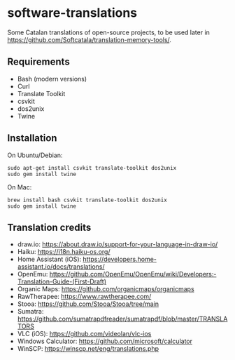 # software-translations

Some Catalan translations of open-source projects, to be used later in
https://github.com/Softcatala/translation-memory-tools/.

## Requirements

* Bash (modern versions)
* Curl
* Translate Toolkit
* csvkit
* dos2unix
* Twine

## Installation

On Ubuntu/Debian:

```
sudo apt-get install csvkit translate-toolkit dos2unix
sudo gem install twine
```

On Mac:
```
brew install bash csvkit translate-toolkit dos2unix
sudo gem install twine
```

## Translation credits

* draw.io: https://about.draw.io/support-for-your-language-in-draw-io/
* Haiku: https://i18n.haiku-os.org/
* Home Assistant (iOS): https://developers.home-assistant.io/docs/translations/
* OpenEmu: https://github.com/OpenEmu/OpenEmu/wiki/Developers:-Translation-Guide-(First-Draft)
* Organic Maps: https://github.com/organicmaps/organicmaps
* RawTherapee: https://www.rawtherapee.com/
* Stooa: https://github.com/Stooa/Stooa/tree/main
* Sumatra: https://github.com/sumatrapdfreader/sumatrapdf/blob/master/TRANSLATORS
* VLC (iOS): https://github.com/videolan/vlc-ios
* Windows Calculator: https://github.com/microsoft/calculator
* WinSCP: https://winscp.net/eng/translations.php
